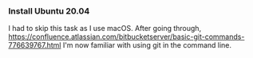 ### Install Ubuntu 20.04
I had to skip this task as I use macOS.
After going through,
https://confluence.atlassian.com/bitbucketserver/basic-git-commands-776639767.html
I'm now familiar with using git in the command line.
